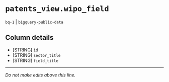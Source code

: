 # `patents_view.wipo_field`
`bq-1` | `bigquery-public-data`

## Column details
* [STRING]    `id`
* [STRING]    `sector_title`
* [STRING]    `field_title`

-------------------------------------------------------------------------------
*Do not make edits above this line.*
